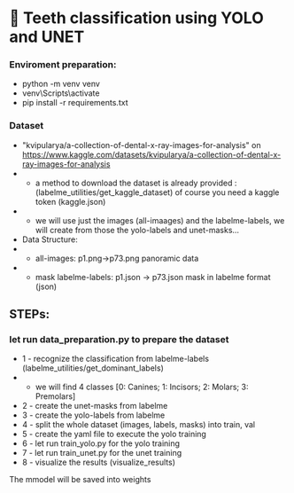 # 🦷 Teeth classification using YOLO and UNET


### Enviroment preparation:
- python -m venv venv 
- venv\Scripts\activate
- pip install -r requirements.txt


### Dataset

-  "kvipularya/a-collection-of-dental-x-ray-images-for-analysis" on https://www.kaggle.com/datasets/kvipularya/a-collection-of-dental-x-ray-images-for-analysis
- - a method to download the dataset is already provided : (labelme_utilities/get_kaggle_dataset) of course you need a kaggle token (kaggle.json)
- - we will use just the images (all-imaages) and the labelme-labels, we will create from those the yolo-labels and unet-masks...
- Data Structure:
- - all-images: p1.png->p73.png   panoramic data
- - mask labelme-labels: p1.json -> p73.json mask in labelme format (json)


## STEPs:
### let run data_preparation.py to prepare the dataset
- 1 - recognize the classification from labelme-labels (labelme_utilities/get_dominant_labels)
- - we will find 4 classes [0: Canines; 1: Incisors; 2: Molars; 3: Premolars]
- 2 - create the unet-masks from labelme 
- 3 - create the yolo-labels from labelme
- 4 - split the whole dataset (images, labels, masks) into train, val
- 5 - create the yaml file to execute the yolo training
- 6 - let run train_yolo.py for the yolo training
- 7 - let run train_unet.py for the unet training
- 8 - visualize the results (visualize_results)


The mmodel will be saved into weights



